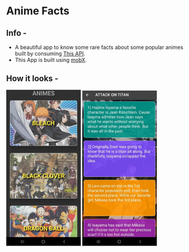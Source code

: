 # Anime Facts

## Info -

- A beautiful app to know some rare facts about some popular animes built by consuming [This API](https://chandan-02.github.io/anime-facts-rest-api/).
- This App is built using [mobX](https://pub.dev/packages/mobx).

## How it looks -

<p float="left">
  <img src="app_img_1.jpeg" width="200" />
  <img src="app_img_2.jpeg" width="200" /> 
</p>
